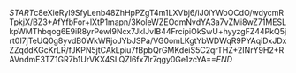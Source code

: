 $START$c8eXieRyl9SfyLenb48ZhHpPZgT4m1LXVbj6/iJ0iYWoOCdO/wdycmRTpkjX/BZ3+AfYfbFor+lXtP1mapn/3KoleWZEOdmNvdYA3a7vZMi8wZ71MESLkpWMThbqog6E9iR8yrPewI9Ncx7JklJvIB44FrcipiOkSwU+hyyzgFZ44PkQ5jrt0I7jTeUQ0g8yvdB0WkWRjoJYbJSPa/VG0omLKgtYbWDWqR9PYAqiDxJDxZZqddKGcKrLR/fJKPN5jtCAkLpiu7fBpbQrGMKdeiS5C2qrTHZ+2INrY9H2+RAVndmE3TZ1GR7b1UrVKX4SLQZl6fx7lr7qgy0Ge1zcYA==$END$